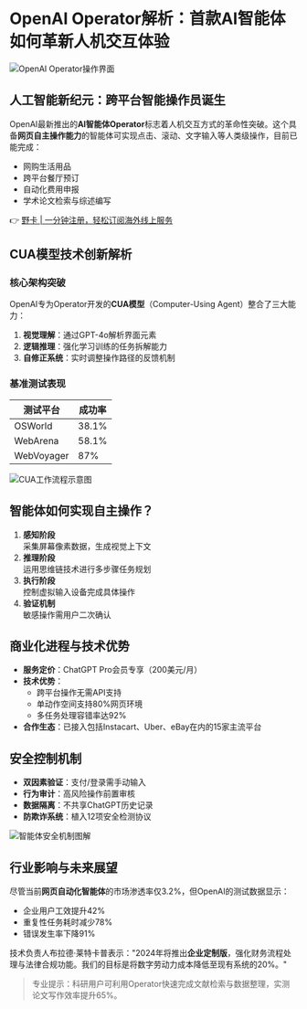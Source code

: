 # OpenAI Operator解析：首款AI智能体如何革新人机交互体验

![OpenAI Operator操作界面](https://bbtdd.com/wp-content/uploads/img/1891555646.webp)

## 人工智能新纪元：跨平台智能操作员诞生
OpenAI最新推出的**AI智能体Operator**标志着人机交互方式的革命性突破。这个具备**网页自主操作能力**的智能体可实现点击、滚动、文字输入等人类级操作，目前已能完成：
- 网购生活用品
- 跨平台餐厅预订
- 自动化费用申报
- 学术论文检索与综述编写

👉 [野卡 | 一分钟注册，轻松订阅海外线上服务](https://bbtdd.com/yeka)

## CUA模型技术创新解析
### 核心架构突破
OpenAI专为Operator开发的**CUA模型**（Computer-Using Agent）整合了三大能力：
1. **视觉理解**：通过GPT-4o解析界面元素
2. **逻辑推理**：强化学习训练的任务拆解能力
3. **自修正系统**：实时调整操作路径的反馈机制

### 基准测试表现
| 测试平台        | 成功率 |
|---------------|------|
| OSWorld       | 38.1% |
| WebArena      | 58.1% |
| WebVoyager    | 87%   |

![CUA工作流程示意图](https://bbtdd.com/wp-content/uploads/img/410805047.webp)

## 智能体如何实现自主操作？
1. **感知阶段**  
采集屏幕像素数据，生成视觉上下文
2. **推理阶段**  
运用思维链技术进行多步骤任务规划
3. **执行阶段**  
控制虚拟输入设备完成具体操作
4. **验证机制**  
敏感操作需用户二次确认

## 商业化进程与技术优势
- **服务定价**：ChatGPT Pro会员专享（200美元/月）
- **技术优势**：
  - 跨平台操作无需API支持
  - 单动作空间支持80%网页环境
  - 多任务处理容错率达92%
- **合作生态**：已接入包括Instacart、Uber、eBay在内的15家主流平台

## 安全控制机制
- **双因素验证**：支付/登录需手动输入
- **行为审计**：高风险操作前置审核
- **数据隔离**：不共享ChatGPT历史记录
- **防欺诈系统**：植入12项安全检测协议

![智能体安全机制图解](https://bbtdd.com/wp-content/uploads/img/034059006.webp)

## 行业影响与未来展望
尽管当前**网页自动化智能体**的市场渗透率仅3.2%，但OpenAI的测试数据显示：
- 企业用户工效提升42%
- 重复性任务耗时减少78%
- 错误发生率下降91%

技术负责人布拉德·莱特卡普表示："2024年将推出**企业定制版**，强化财务流程处理与法律合规功能。我们的目标是将数字劳动力成本降低至现有系统的20%。"

> 专业提示：科研用户可利用Operator快速完成文献检索与数据整理，实测论文写作效率提升65%。